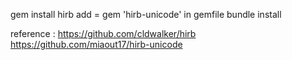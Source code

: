 gem install hirb
add = gem 'hirb-unicode' in gemfile
bundle install

reference : https://github.com/cldwalker/hirb
            https://github.com/miaout17/hirb-unicode
